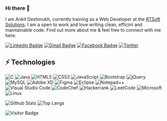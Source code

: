 ### Hi there 👋

I am Ankit Deshmukh, currently training as a Web Developer at the [RTSoft Solutions](http://rtsoftsolutions.com/). I am a open to work and love writing clean, efficint and maintainable code. Find out more about me & feel free to connect with me here:

[![Linkedin Badge](https://img.shields.io/badge/-deshmukhankit-blue?style=flat-square&logo=Linkedin&logoColor=white&link=https://www.linkedin.com/in/deshmukhankit/)](https://www.linkedin.com/in/deshmukhankit/)
[![Gmail Badge](https://img.shields.io/badge/-deshmukhankit678@gmail.com-c14438?style=flat-square&logo=Gmail&logoColor=white&link=mailto:deshmukhankit678@gmail.com)](mailto:deshmukhankit678@gmail.com)
[![Facebook Badge](https://img.shields.io/badge/ankitdeshmukh-1877F2?style=flat-square&logo=facebook&logoColor=white&link=https://www.facebook.com/ankit.deshmukh.9809/)](https://www.facebook.com/ankit.deshmukh.9809/)
[![Twitter](https://img.shields.io/badge/ankitdeshmukh-%231DA1F2.svg?style=for-the-badge&logo=Twitter&logoColor=white&link=https://twitter.com/_ankit_deshmukh)](https://twitter.com/_ankit_deshmukh)

## ⚡ Technologies
![C](https://img.shields.io/badge/c-%2300599C.svg?style=for-the-badge&logo=c&logoColor=white)
![Java](https://img.shields.io/badge/java-%23ED8B00.svg?style=for-the-badge&logo=java&logoColor=white)
![HTML5](https://img.shields.io/badge/html5-%23E34F26.svg?style=for-the-badge&logo=html5&logoColor=white)
![CSS3](https://img.shields.io/badge/css3-%231572B6.svg?style=for-the-badge&logo=css3&logoColor=white)
![JavaScript](https://img.shields.io/badge/javascript-%23323330.svg?style=for-the-badge&logo=javascript&logoColor=%23F7DF1E)
![Bootstrap](https://img.shields.io/badge/bootstrap-%23563D7C.svg?style=for-the-badge&logo=bootstrap&logoColor=white)
![jQuery](https://img.shields.io/badge/jquery-%230769AD.svg?style=for-the-badge&logo=jquery&logoColor=white)
![MySQL](https://img.shields.io/badge/mysql-%2300f.svg?style=for-the-badge&logo=mysql&logoColor=white)
![Adobe XD](https://img.shields.io/badge/Adobe%20XD-470137?style=for-the-badge&logo=Adobe%20XD&logoColor=#FF61F6)
![Figma](https://img.shields.io/badge/figma-%23F24E1E.svg?style=for-the-badge&logo=figma&logoColor=white)
![Eclipse](https://img.shields.io/badge/Eclipse-FE7A16.svg?style=for-the-badge&logo=Eclipse&logoColor=white)
![Notepad++](https://img.shields.io/badge/Notepad++-90E59A.svg?style=for-the-badge&logo=notepad%2b%2b&logoColor=black)
![Visual Studio Code](https://img.shields.io/badge/Visual%20Studio%20Code-0078d7.svg?style=for-the-badge&logo=visual-studio-code&logoColor=white)
![CodeChef](https://img.shields.io/badge/CodeChef-%23964B00.svg?style=for-the-badge&logo=CodeChef&logoColor=white)
![Hackerrank](https://img.shields.io/badge/-Hackerrank-2EC866?style=for-the-badge&logo=HackerRank&logoColor=white)
![LeetCode](https://img.shields.io/badge/LeetCode-000000?style=for-the-badge&logo=LeetCode&logoColor=#d16c06)
![Microsoft](https://img.shields.io/badge/Microsoft-0078D4?style=for-the-badge&logo=microsoft&logoColor=white)
![Linux](https://img.shields.io/badge/Linux-FCC624?style=for-the-badge&logo=linux&logoColor=black)


![Github Stats](https://github-readme-stats.vercel.app/api?username=deshmukh-ankit&count_private=true&show_icons=true&include_all_commits=true)
![Top Langs](https://github-readme-stats.vercel.app/api/top-langs/?username=deshmukh-ankit&hide=TeX&layout=compact)

![Visitor Badge](https://visitor-badge.laobi.icu/badge?page_id=deshmukh-ankit.deshmukh-ankit)

